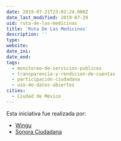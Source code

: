 ```yaml
---
date: 2019-07-21T23:02:24.000Z
date_last_modified: 2019-07-29
uid: ruta-de-las-medicinas
title: 'Ruta De Las Medicinas'
description: ''
type: 
website: 
date_ini: 
date_end: 
tags:
  - monitoreo-de-servicios-publicos
  - transparencia-y-rendicion-de-cuentas
  - participación-ciudadana
  - uso-de-datos-abiertos
cities: 
  - Ciudad de México
---
```


Esta iniciativa fue realizada por:

- [Wingu](/organizaciones/wingu)
- [Sonora Ciudadana](/organizaciones/sonora-ciudadana-ac)
